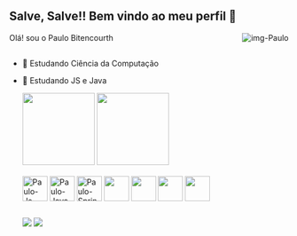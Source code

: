 ## Salve, Salve!! Bem vindo ao meu perfil 🚀
<div> 
  <img alt="img-Paulo" align="right" src="https://media.discordapp.net/attachments/485598503171784707/1115785030137028718/Fv4WVb7WAAAuYb5-removebg-preview.png?ex=66279c09&is=66264a89&hm=468bddf52310f0f78a478e3cfe983ffd0e9f22c92855a46a259abf2c91384b1f&=&format=webp&quality=lossless&width=200&height=200">
</div>
Olá! sou o Paulo Bitencourth 

##

- 🔭 Estudando Ciência da Computação
- 🌱 Estudando JS e Java

  <div>
  <img height="130em" src="https://github-readme-stats.vercel.app/api?username=Paulobittencourts&show_icons=true&theme=tokyonight&include_all_commits=true&count_private=true"/>
  <img height="130em" src="https://github-readme-stats.vercel.app/api/top-langs/?username=Paulobittencourts&layout=compact&langs_count=7&theme=tokyonight"/>
  <div>

  <div style="display: inline_block"><br>
    <img align="center" alt="Paulo-Js" src="https://cdn.jsdelivr.net/gh/devicons/devicon/icons/javascript/javascript-original.svg" height="45px">
    <img align="center" alt="Paulo-Java" src="https://cdn.jsdelivr.net/gh/devicons/devicon/icons/java/java-original-wordmark.svg" height="45px">
    <img align="center" alt="Paulo-Spring" src="https://cdn.jsdelivr.net/gh/devicons/devicon/icons/spring/spring-original-wordmark.svg" height="45px"/>
    <img align="center" src="https://cdn.jsdelivr.net/gh/devicons/devicon/icons/docker/docker-original-wordmark.svg" height="45px"/>
    <img align="center" src="https://cdn.jsdelivr.net/gh/devicons/devicon/icons/jenkins/jenkins-original.svg" height="45px"/>
    <img align="center" src="https://cdn.jsdelivr.net/gh/devicons/devicon/icons/postgresql/postgresql-original-wordmark.svg" height="45px"/>
    <img align="center" src="https://cdn.jsdelivr.net/gh/devicons/devicon/icons/mysql/mysql-original-wordmark.svg" height="45px"/>
          
          
          

  </div>
  
  ##
  
  <div>
     <a href = "mailto:paulobitencourt94@gmail.com"><img src="https://img.shields.io/badge/Gmail-D14836?style=for-the-badge&logo=gmail&logoColor=white" target="_blank"></a>
      <a href="https://www.linkedin.com/in/bittencourts/" target="_blank"><img src="https://img.shields.io/badge/-LinkedIn-%230077B5?style=for-the-badge&logo=linkedin&logoColor=white" target="_blank"></a> 
  </div>
